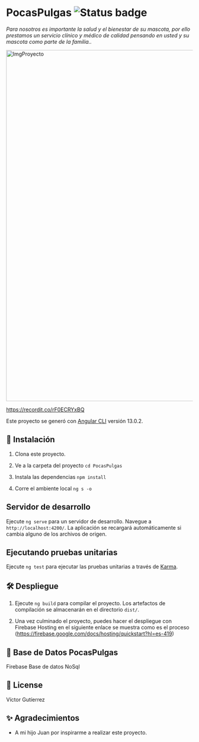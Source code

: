 # PocasPulgas ![Status badge](https://img.shields.io/badge/status-in%20progress-yellow)

_Para nosotros es importante la salud y el bienestar de su mascota, 
por ello prestamos un servicio clínico y médico de calidad pensando 
en usted y su mascota como parte de la familia.._

<img width="948" alt="ImgProyecto" src="https://user-images.githubusercontent.com/69951104/165021877-ae4bcb72-1795-4625-bc75-8548b676087a.PNG">

https://recordit.co/rF0ECRYxBQ


Este proyecto se generó con [Angular CLI](https://github.com/angular/angular-cli) versión 13.0.2.

## 🚀 Instalación
1. Clona este proyecto.

2. Ve a la carpeta del proyecto
`cd PocasPulgas`

3. Instala las dependencias
`npm install`

4. Corre el ambiente local
`ng s -o`

## Servidor de desarrollo

Ejecute `ng serve` para un servidor de desarrollo. Navegue a `http://localhost:4200/`. 
La aplicación se recargará automáticamente si cambia alguno de los archivos de origen.

## Ejecutando pruebas unitarias

Ejecute `ng test` para ejecutar las pruebas unitarias a través de [Karma](https://karma-runner.github.io).

## 🛠 Despliegue

1. Ejecute `ng build` para compilar el proyecto. Los artefactos de compilación se almacenarán en el directorio `dist/`.

2. Una vez culminado el proyecto, puedes hacer el despliegue con Firebase Hosting
   en el siguiente enlace se muestra como es el proceso
(https://firebase.google.com/docs/hosting/quickstart?hl=es-419)

## 🦀 Base de Datos PocasPulgas
Firebase Base de datos NoSql

## 🧾 License
Víctor Gutíerrez

## ✨ Agradecimientos
* A mi hijo Juan por inspirarme a realizar este proyecto.
